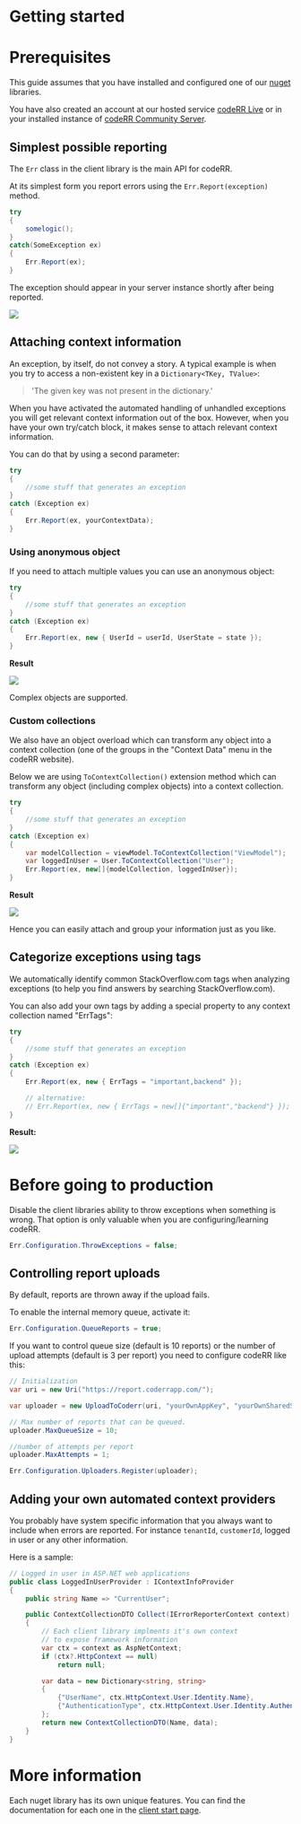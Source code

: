 Getting started
================

# Prerequisites

This guide assumes that you have installed and configured one of our [nuget](https://www.nuget.org/packages?q=coderr.client) libraries.

You have also created an account at our hosted service [codeRR Live](https://app.coderrapp.com) or in your installed instance of [codeRR Community Server](../server/installation.md).

## Simplest possible reporting

The `Err` class in the client library is the main API for codeRR. 

At its simplest form you report errors using the `Err.Report(exception)` method.

```csharp
try
{
    somelogic();
}
catch(SomeException ex)
{
	Err.Report(ex);
}
```

The exception should appear in your server instance shortly after being reported.

![](screenshot.png)

## Attaching context information

An exception, by itself, do not convey a story. A typical example is when you try to access a non-existent key in a `Dictionary<TKey, TValue>`:

> 'The given key was not present in the dictionary.'


When you have activated the automated handling of unhandled exceptions you will get relevant context information out of the box. However, when you have your own try/catch block, it makes sense to attach relevant context information.

You can do that by using a second parameter:

```csharp
try
{
    //some stuff that generates an exception
}
catch (Exception ex)
{
    Err.Report(ex, yourContextData);
}
```

### Using anonymous object

If you need to attach multiple values you can use an anonymous object:

```csharp
try
{
    //some stuff that generates an exception
}
catch (Exception ex)
{
    Err.Report(ex, new { UserId = userId, UserState = state });
}
```

**Result**

![](anonymous-object.png)

Complex objects are supported.

### Custom collections

We also have an object overload which can transform any object into a context collection (one of the groups in the "Context Data" menu in the codeRR website).

Below we are using `ToContextCollection()` extension method which can transform any object (including complex objects) into a context collection.


```csharp
try
{
    //some stuff that generates an exception
}
catch (Exception ex)
{
    var modelCollection = viewModel.ToContextCollection("ViewModel");
    var loggedInUser = User.ToContextCollection("User");
    Err.Report(ex, new[]{modelCollection, loggedInUser});
}
```

**Result**

![](attach_multiple_collections.png)

Hence you can easily attach and group your information just as you like.

## Categorize exceptions using tags

We automatically identify common StackOverflow.com tags when analyzing exceptions (to help you find answers by searching StackOverflow.com). 

You can
also add your own tags by adding a special property to any context collection named "ErrTags":

```csharp
try
{
    //some stuff that generates an exception
}
catch (Exception ex)
{
    Err.Report(ex, new { ErrTags = "important,backend" });

    // alternative:
    // Err.Report(ex, new { ErrTags = new[]{"important","backend"} });
}
```

**Result:**

![](tag-demo.png)

# Before going to production

Disable the client libraries ability to throw exceptions when something is wrong. That option is only valuable when you are configuring/learning codeRR.

```csharp
Err.Configuration.ThrowExceptions = false;
```

## Controlling report uploads

By default, reports are thrown away if the upload fails. 

To enable the internal memory queue, activate it:

```csharp
Err.Configuration.QueueReports = true;
```

If you want to control queue size (default is 10 reports) or the number of upload attempts (default is 3 per report) you need to configure codeRR like this:

```csharp
// Initialization
var uri = new Uri("https://report.coderrapp.com/");

var uploader = new UploadToCoderr(uri, "yourOwnAppKey", "yourOwnSharedSecret");

// Max number of reports that can be queued.
uploader.MaxQueueSize = 10;

//number of attempts per report
uploader.MaxAttempts = 1;

Err.Configuration.Uploaders.Register(uploader);
```

## Adding your own automated context providers

You probably have system specific information that you always want to include when errors are reported. For instance `tenantId`,  `customerId`, logged in user or any other information.

Here is a sample:

```csharp
// Logged in user in ASP.NET web applications
public class LoggedInUserProvider : IContextInfoProvider
{
    public string Name => "CurrentUser";

    public ContextCollectionDTO Collect(IErrorReporterContext context)
    {
        // Each client library implments it's own context
        // to expose framework information
        var ctx = context as AspNetContext;
        if (ctx?.HttpContext == null)
            return null;

        var data = new Dictionary<string, string>
        {
            {"UserName", ctx.HttpContext.User.Identity.Name},
            {"AuthenticationType", ctx.HttpContext.User.Identity.AuthenticationType}
        };
        return new ContextCollectionDTO(Name, data);
    }
}

```

# More information

Each nuget library has its own unique features. You can find the documentation for each one in the [client start page](index.md).
